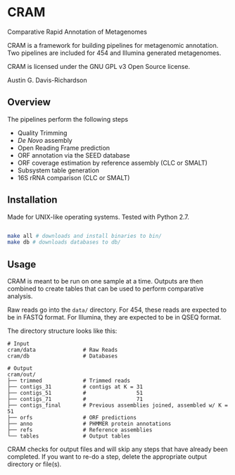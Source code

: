 # CRAM

Comparative Rapid Annotation of Metagenomes

CRAM is a framework for building pipelines for metagenomic annotation. Two pipelines are included for 454 and Illumina generated metagenomes.

CRAM is licensed under the GNU GPL v3 Open Source license.

Austin G. Davis-Richardson

## Overview

The pipelines perform the following steps

- Quality Trimming
- _De Novo_ assembly
- Open Reading Frame prediction
- ORF annotation via the SEED database
- ORF coverage estimation by reference assembly (CLC or SMALT)
- Subsystem table generation
- 16S rRNA comparison (CLC or SMALT)

## Installation

Made for UNIX-like operating systems. Tested with Python 2.7.

```bash

make all # downloads and install binaries to bin/
make db # downloads databases to db/

```

## Usage

CRAM is meant to be run on one sample at a time. Outputs are then combined to create tables that can be used to perform comparative analysis.

Raw reads go into the `data/` directory. For 454, these reads are expected to be in FASTQ format. For Illumina, they are expected to be in QSEQ format.

The directory structure looks like this:

```
# Input
cram/data               # Raw Reads
cram/db                 # Databases

# Output
cram/out/               
├── trimmed             # Trimmed reads
├── contigs_31          # contigs at K = 31
├── contigs_51          #                51
├── contigs_71          #                71
├── contigs_final       # Previous assemblies joined, assembled w/ K = 51
├── orfs                # ORF predictions
├── anno                # PHMMER protein annotations
├── refs                # Reference assemblies
└── tables              # Output tables
```

CRAM checks for output files and will skip any steps that have already been completed. If you want to re-do a step, delete the appropriate output directory or file(s).